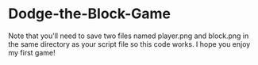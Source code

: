 # Dodge-the-Block-Game
Note that you'll need to save two files named player.png and block.png in the same directory as your script file so this code works. I hope you enjoy my first game!

